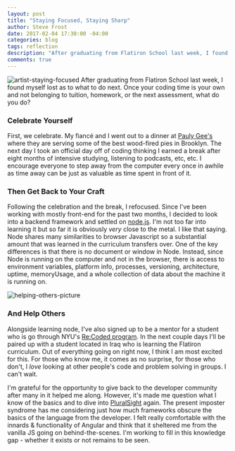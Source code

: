 ```yaml
---
layout: post
title: "Staying Focused, Staying Sharp"
author: Steve Frost
date: 2017-02-04 17:30:00 -04:00
categories: blog
tags: reflection
description: "After graduating from Flatiron School last week, I found myself lost as to what to do next. Once all your coding time is your own and not belonging to tuition, homework, or the next assessment, what do you do?"
comments: true
---
```


![artist-staying-focused](/img/blogs/stayingfocused1.jpg)
After graduating from Flatiron School last week, I found myself lost as to what to do next. Once your coding time is your own and not belonging to tuition, homework, or the next assessment, what do you do?

### Celebrate Yourself
First, we celebrate. My fiancé and I went out to a dinner at [Pauly Gee's](http://pauliegee.com/) where they are serving some of the best wood-fired pies in Brooklyn. The next day I took an official day off of coding thinking I earned a break after eight months of intensive studying, listening to podcasts, etc, etc. I encourage everyone to step away from the computer every once in awhile as time away can be just as valuable as time spent in front of it.

### Then Get Back to Your Craft
Following the celebration and the break, I refocused. Since I've been working with mostly front-end for the past two months, I decided to look into a backend framework and settled on [node.js](https://nodejs.org/en/). I'm not too far into learning it but so far it is obviously *very* close to the metal. I like that saying. Node shares many similarities to browser Javascript so a substantial amount that was learned in the curriculum transfers over. One of the key differences is that there is no document or window in Node. Instead, since Node is running on the computer and not in the browser, there is access to environment variables, platform info, processes, versioning, architecture, uptime, memoryUsage, and a whole collection of data about the machine it is running on.

![helping-others-picture](/img/blogs/stayingfocused2.jpg)

### And Help Others
Alongside learning node, I've also signed up to be a mentor for a student who is go through NYU's [Re:Coded program](http://www.re-coded.com/). In the next couple days I'll be paired up with a student located in Iraq who is learning the Flatiron curriculum. Out of everything going on right now, I think I am most excited for this. For those who know me, it comes as no surprise, for those who don't, I *love* looking at other people's code and problem solving in groups. I can't wait.

I'm grateful for the opportunity to give back to the developer community after many in it helped me along. However, it's made me question what I know of the basics and to dive into [PluralSight](https://www.pluralsight.com) again. The present imposter syndrome has me considering just how much frameworks obscure the basics of the language from the developer. I felt really comfortable with the innards & functionality of Angular and think that it sheltered me from the vanilla JS going on behind-the-scenes. I'm working to fill in this knowledge gap - whether it exists or not remains to be seen.
